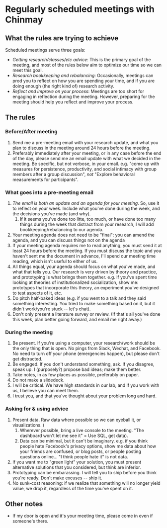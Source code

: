 # Regularly scheduled meetings with Chinmay

## What the rules are trying to achieve

Scheduled meetings serve three goals:

* *Getting research/classes/etc advice*: This is the primary goal of the meeting, and most of the rules below aim to optimize our time so we can meet this goal. 
* *Research bookkeeping and rebalancing*: Occasionally, meetings can prod you to reflect on how you are spending your time, and if you are doing enough (the right kind of) research activity.
* *Reflect and improve on your process*: Meetings are too short for engaging in reflection during the meeting. However, preparing for the meeting should help you reflect and improve your process. 

## The rules
### Before/After meeting
1. Send me a pre-meeting email with your research update, and what you plan to discuss in the meeting around 24 hours before the meeting. 
1. Preferably immediately after your meeting, or in any case before the end of the day, please send me an email update with what we decided in the meeting. Be specific, but not verbose, in your email. e.g. "come up with measures for persistence, productivity, and social intimacy with group members after a group discussion", _not_ "Explore behavioral measurements for participants".
 
### What goes into a pre-meeting email
1. *The email is both an update and an agenda for your meeting*. So, use it to reflect on your week. Include what you've done during the week, and the decisions you've made (and why). 
    1. If it seems you've done too litte, too much, or have done too many things during the week that distract from your research, I will add bookkeeping/rebalancing to our agenda. 
1. Your meeting agenda does not need to be "final": you can amend the agenda, and you can discuss things not on the agenda
1. If your meeting agenda requires me to read anything, you must send it at least 24 hours before the meeting. If you must discuss the topic and you haven't sent me the document in advance, I'll spend our meeting time reading, which isn't useful to either of us. 
1. All things equal, your agenda should focus on what you've made, and what that tells you. Our research is very driven by theory and practice, and prototyping is what brings them together. e.g. if you've spent time looking at theories of institutionalized socialization, show me: prototypes that incorporate this theory, an experiment you've designed to test aspects of it, etc. 
1. Do pitch half-baked ideas (e.g. if you went to a talk and they said something interesting. You tried to make something based on it, but it didn't work/you're stuck -- let's chat). 
1. Don't only present a literature survey or review. (If that's all you've done this week, plan better going forward, and email me right away.)

### During the meeting

1. Be present. If you're using a computer, your research/work should be the only thing that is open. No pings from Slack, Wechat, and Facebook. No need to turn off your phone (emergencies happen), but please don't get distracted.
1. Be engaged. If you don't understand something, ask. If you disagree, speak up. I (purposely?) propose bad ideas; make them better.
1. Take notes, in as few places as possible, preferably on paper. 
1. Do not make a slidedeck. 
1. I will be critical. We have high standards in our lab, and if you work with us, I believe you can meet them.
1. I trust you, and that you've thought about your problem long and hard.

### Asking for & using advice

1. Present data. Raw data where possible so we can eyeball it, or visualizations. (
    1. Wherever possible, bring a live console to the meeting. "The dashboard won't let me see it" = Use SQL, get data).
    2. Data can be minimal, but it can't be imaginary. e.g. if you think people hate Facebook's privacy options, show me data about how your friends are confused, or blog posts, or people posting questions online... "I think people hate it" is not data.  
2. If you want me to "green light" your solution, you must present alternative solutions that you considered, but think are inferior. 
3. Prototyping can be embarassing. I will tell you to ship before you think you're ready. Don't make excuses -- ship it.
4. No sunk-cost reasoning: if we realize that something will no longer yield value, we drop it, regardless of the time you've spent on it. 

## Other notes

* If my door is open and it's your meeting time, please come in even if someone's there.





